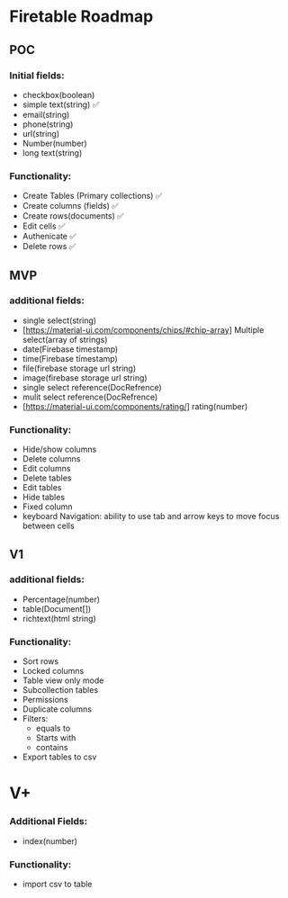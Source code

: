 # Firetable Roadmap

## POC

### Initial fields:

- checkbox(boolean)
- simple text(string) ✅
- email(string)
- phone(string)
- url(string)
- Number(number)
- long text(string)

### Functionality:

- Create Tables (Primary collections) ✅
- Create columns (fields) ✅
- Create rows(documents) ✅
- Edit cells ✅
- Authenicate ✅
- Delete rows ✅

## MVP

### additional fields:

- single select(string)
- [https://material-ui.com/components/chips/#chip-array] Multiple select(array of strings)
- date(Firebase timestamp)
- time(Firebase timestamp)
- file(firebase storage url string)
- image(firebase storage url string)
- single select reference(DocRefrence)
- mulit select reference(DocRefrence)
- [https://material-ui.com/components/rating/] rating(number)

### Functionality:

- Hide/show columns
- Delete columns
- Edit columns
- Delete tables
- Edit tables
- Hide tables
- Fixed column
- keyboard Navigation: ability to use tab and arrow keys to move focus between cells

## V1

### additional fields:

- Percentage(number)
- table(Document[])
- richtext(html string)

### Functionality:

- Sort rows
- Locked columns
- Table view only mode
- Subcollection tables
- Permissions
- Duplicate columns
- Filters:
  - equals to
  - Starts with
  - contains
- Export tables to csv

# V+

### Additional Fields:

- index(number)

### Functionality:

- import csv to table
